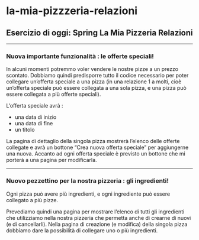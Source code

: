 # la-mia-pizzzeria-relazioni

## Esercizio di oggi: Spring La Mia Pizzeria Relazioni
___________________________________________________________________________________________________

### Nuova importante funzionalità : le offerte speciali!

In alcuni momenti potremmo voler vendere le nostre pizze a un prezzo scontato.
Dobbiamo quindi predisporre tutto il codice necessario per poter collegare un’offerta speciale a una pizza (in una relazione 1 a molti, cioè un’offerta speciale può essere collegata a una sola pizza, e una pizza può essere collegata a più offerte speciali).

L’offerta speciale avrà :
- una data di inizio
- una data di fine
- un titolo

La pagina di dettaglio della singola pizza mostrerà l’elenco delle offerte collegate e avrà un bottone “Crea nuova offerta speciale” per aggiungerne una nuova.
Accanto ad ogni offerta speciale è previsto un bottone che mi porterà a una pagina per modificarla.

___________________________________________________________________________________________________

### Nuovo pezzettino per la nostra pizzeria : gli ingredienti!
Ogni pizza può avere più ingredienti, e ogni ingrediente può essere collegato a più pizze.

Prevediamo quindi una pagina per mostrare l’elenco di tutti gli ingredienti che utilizziamo nella nostra pizzeria che permetta anche di crearne di nuovi (e di cancellarli).
Nella pagina di creazione (e modifica) della singola pizza dobbiamo dare la possibilità di collegare uno o più ingredienti.